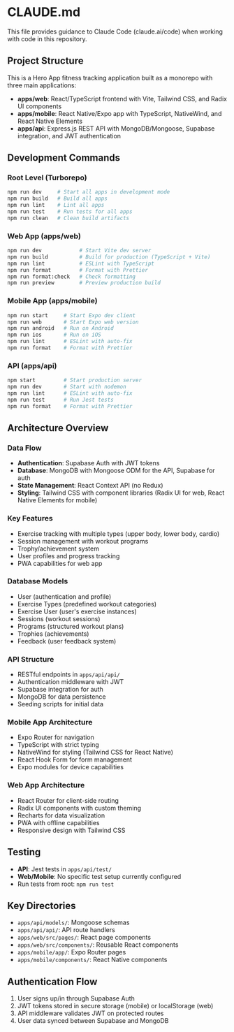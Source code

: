 # CLAUDE.md

This file provides guidance to Claude Code (claude.ai/code) when working with code in this repository.

## Project Structure

This is a Hero App fitness tracking application built as a monorepo with three main applications:

- **apps/web**: React/TypeScript frontend with Vite, Tailwind CSS, and Radix UI components
- **apps/mobile**: React Native/Expo app with TypeScript, NativeWind, and React Native Elements
- **apps/api**: Express.js REST API with MongoDB/Mongoose, Supabase integration, and JWT authentication

## Development Commands

### Root Level (Turborepo)
```bash
npm run dev     # Start all apps in development mode
npm run build   # Build all apps
npm run lint    # Lint all apps
npm run test    # Run tests for all apps
npm run clean   # Clean build artifacts
```

### Web App (apps/web)
```bash
npm run dev            # Start Vite dev server
npm run build          # Build for production (TypeScript + Vite)
npm run lint           # ESLint with TypeScript
npm run format         # Format with Prettier
npm run format:check   # Check formatting
npm run preview        # Preview production build
```

### Mobile App (apps/mobile)
```bash
npm run start     # Start Expo dev client
npm run web       # Start Expo web version
npm run android   # Run on Android
npm run ios       # Run on iOS
npm run lint      # ESLint with auto-fix
npm run format    # Format with Prettier
```

### API (apps/api)
```bash
npm start         # Start production server
npm run dev       # Start with nodemon
npm run lint      # ESLint with auto-fix
npm run test      # Run Jest tests
npm run format    # Format with Prettier
```

## Architecture Overview

### Data Flow
- **Authentication**: Supabase Auth with JWT tokens
- **Database**: MongoDB with Mongoose ODM for the API, Supabase for auth
- **State Management**: React Context API (no Redux)
- **Styling**: Tailwind CSS with component libraries (Radix UI for web, React Native Elements for mobile)

### Key Features
- Exercise tracking with multiple types (upper body, lower body, cardio)
- Session management with workout programs
- Trophy/achievement system
- User profiles and progress tracking
- PWA capabilities for web app

### Database Models
- User (authentication and profile)
- Exercise Types (predefined workout categories)
- Exercise User (user's exercise instances)
- Sessions (workout sessions)
- Programs (structured workout plans)
- Trophies (achievements)
- Feedback (user feedback system)

### API Structure
- RESTful endpoints in `apps/api/api/`
- Authentication middleware with JWT
- Supabase integration for auth
- MongoDB for data persistence
- Seeding scripts for initial data

### Mobile App Architecture
- Expo Router for navigation
- TypeScript with strict typing
- NativeWind for styling (Tailwind CSS for React Native)
- React Hook Form for form management
- Expo modules for device capabilities

### Web App Architecture
- React Router for client-side routing
- Radix UI components with custom theming
- Recharts for data visualization
- PWA with offline capabilities
- Responsive design with Tailwind CSS

## Testing

- **API**: Jest tests in `apps/api/test/`
- **Web/Mobile**: No specific test setup currently configured
- Run tests from root: `npm run test`

## Key Directories

- `apps/api/models/`: Mongoose schemas
- `apps/api/api/`: API route handlers
- `apps/web/src/pages/`: React page components
- `apps/web/src/components/`: Reusable React components
- `apps/mobile/app/`: Expo Router pages
- `apps/mobile/components/`: React Native components

## Authentication Flow

1. User signs up/in through Supabase Auth
2. JWT tokens stored in secure storage (mobile) or localStorage (web)
3. API middleware validates JWT on protected routes
4. User data synced between Supabase and MongoDB